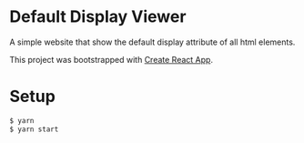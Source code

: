 Default Display Viewer
===
A simple website that show the default display attribute of all html elements.

This project was bootstrapped with [Create React App](https://github.com/facebookincubator/create-react-app).

# Setup
```bash
$ yarn
$ yarn start
```
